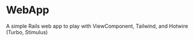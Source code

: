 # WebApp

A simple Rails web app to play with ViewComponent, Tailwind, and Hotwire (Turbo, Stimulus)
